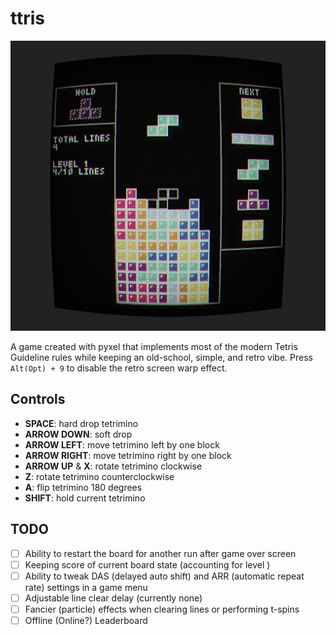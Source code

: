# ttris

![ttris screenshot](assets/screenshot.png)

A game created with pyxel that implements most of the modern Tetris Guideline
rules while keeping an old-school, simple, and retro vibe. Press `Alt(Opt) + 9`
to disable the retro screen warp effect.

## Controls

- **SPACE**: hard drop tetrimino
- **ARROW DOWN**: soft drop
- **ARROW LEFT**: move tetrimino left by one block
- **ARROW RIGHT**: move tetrimino right by one block
- **ARROW UP** & **X**: rotate tetrimino clockwise
- **Z**: rotate tetrimino counterclockwise
- **A**: flip tetrimino 180 degrees
- **SHIFT**: hold current tetrimino

## TODO

- [ ] Ability to restart the board for another run after game over screen
- [ ] Keeping score of current board state (accounting for level )
- [ ] Ability to tweak DAS (delayed auto shift) and ARR (automatic repeat rate)
      settings in a game menu
- [ ] Adjustable line clear delay (currently none)
- [ ] Fancier (particle) effects when clearing lines or performing t-spins
- [ ] Offline (Online?) Leaderboard
